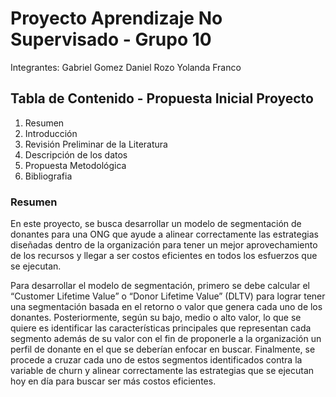 # Proyecto Aprendizaje No Supervisado - Grupo 10

Integrantes:
Gabriel Gomez
Daniel Rozo
Yolanda Franco

## Tabla de Contenido - Propuesta Inicial Proyecto

1. Resumen
2. Introducción
3. Revisión Preliminar de la Literatura
4. Descripción de los datos
5. Propuesta Metodológica
6. Bibliografia

### Resumen
En este proyecto, se busca desarrollar un modelo de segmentación de donantes para una ONG que ayude a alinear correctamente las estrategias diseñadas dentro de la organización para tener un mejor aprovechamiento de los recursos y llegar a ser costos eficientes en todos los esfuerzos que se ejecutan.

Para desarrollar el modelo de segmentación, primero se debe calcular el “Customer Lifetime Value” o “Donor Lifetime Value” (DLTV) para lograr tener una segmentación basada en el retorno o valor que genera cada uno de los donantes. Posteriormente, según su bajo, medio o alto valor, lo que se quiere es identificar las características principales que representan cada segmento además de su valor con el fin de proponerle a la organización un perfil de donante en el que se deberían enfocar en buscar. Finalmente, se procede a cruzar cada uno de estos segmentos identificados contra la variable de churn y alinear correctamente las estrategias que se ejecutan hoy en día para buscar ser más costos eficientes.


